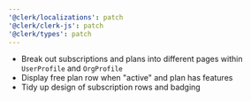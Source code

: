 ```yaml
---
'@clerk/localizations': patch
'@clerk/clerk-js': patch
'@clerk/types': patch
---
```


- Break out subscriptions and plans into different pages within `UserProfile` and `OrgProfile`
- Display free plan row when "active" and plan has features
- Tidy up design of subscription rows and badging
